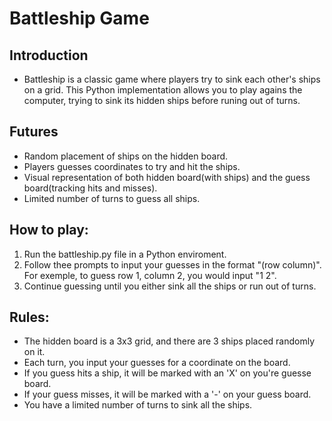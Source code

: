# Battleship Game


## Introduction
 - Battleship is a classic game where players try to sink each other's ships on a grid. This Python implementation allows you to play agains the computer, trying to sink its hidden ships before runing out of turns.


## Futures 
 - Random placement of ships on the hidden board.
 - Players guesses coordinates to try and hit the ships.
 - Visual representation of both hidden board(with ships) and the guess board(tracking hits and misses).
 - Limited number of turns to guess all ships.


 ## How to play:
 1. Run the battleship.py file in a Python enviroment.
 2. Follow thee prompts to input your guesses in the format "(row column)". For exemple, to guess row 1, column 2, you would input "1 2".
 3. Continue guessing until you either sink all the ships or run out of turns.

 ## Rules:
 - The hidden board is a 3x3 grid, and there are 3 ships placed randomly on it.
 - Each turn, you input your guesses for a coordinate on the board.
 - If you guess hits a ship, it will be marked with an 'X' on you're guesse board.
 - If your guess misses, it will be marked with a '-' on your guess board.
 - You have a limited number of turns to sink all the ships.